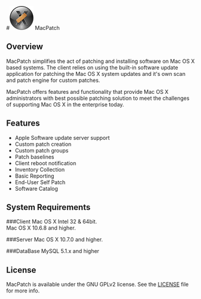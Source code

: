 #![MPLogo](Images/MPLogo_64x64.png "MPLogo") MacPatch

## Overview
MacPatch simplifies the act of patching and installing software on Mac OS X based systems. The client relies on using the built-in software update application for patching the Mac OS X system updates and it's own scan and patch engine for custom patches. 

MacPatch offers features and functionality that provide Mac OS X administrators with best possible patching solution to meet the challenges of supporting Mac OS X in the enterprise today.

## Features

* Apple Software update server support
* Custom patch creation
* Custom patch groups
* Patch baselines
* Client reboot notification
* Inventory Collection
* Basic Reporting
* End-User Self Patch
* Software Catalog

## System Requirements

###Client
Mac OS X Intel 32 & 64bit.<br>
Mac OS X 10.6.8 and higher.

###Server
Mac OS X 10.7.0 and higher.

###DataBase
MySQL 5.1.x and higher


## License

MacPatch is available under the GNU GPLv2 license. See the [LICENSE](LICENSE "License") file for more info.